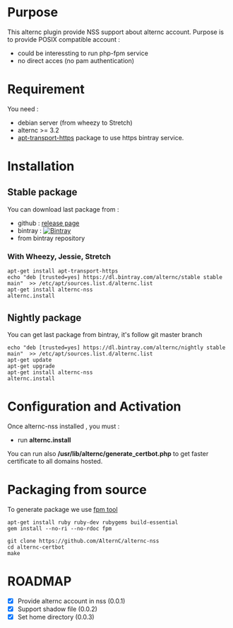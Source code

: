 # Purpose

This alternc plugin provide NSS support about alternc account. Purpose is to provide POSIX compatible account :
* could be interessting to run php-fpm service
* no direct acces (no pam authentication)


# Requirement

You need :
* debian server (from wheezy to Stretch)
* alternc >= 3.2
* [apt-transport-https](https://packages.debian.org/search?keywords=apt-transport-https) package to use https bintray service.


# Installation

## Stable package

You can download last package from :
* github : [release page](../../releases/latest)
* bintray : [ ![Bintray](https://api.bintray.com/packages/alternc/stable/alternc-nss/images/download.svg) ](https://bintray.com/alternc/stable/alternc-nss/_latestVersion)
* from bintray repository

### With Wheezy, Jessie, Stretch

```shell
apt-get install apt-transport-https
echo "deb [trusted=yes] https://dl.bintray.com/alternc/stable stable main"  >> /etc/apt/sources.list.d/alternc.list
apt-get install alternc-nss
alternc.install
```

## Nightly package

You can get last package from bintray, it's follow git master branch

```shell
echo "deb [trusted=yes] https://dl.bintray.com/alternc/nightly stable main"  >> /etc/apt/sources.list.d/alternc.list
apt-get update
apt-get upgrade
apt-get install alternc-nss
alternc.install
```

# Configuration and Activation

Once alternc-nss installed , you must :
* run **alternc.install**

You can run also **/usr/lib/alternc/generate_certbot.php** to get faster certificate to all domains hosted.

# Packaging from source

To generate package we use [fpm tool](https://github.com/jordansissel/fpm)

```shell
apt-get install ruby ruby-dev rubygems build-essential
gem install --no-ri --no-rdoc fpm

git clone https://github.com/AlternC/alternc-nss
cd alternc-certbot
make

```


# ROADMAP

* [x] Provide alternc account in nss (0.0.1)
* [x] Support shadow file (0.0.2)
* [x] Set home directory (0.0.3)
